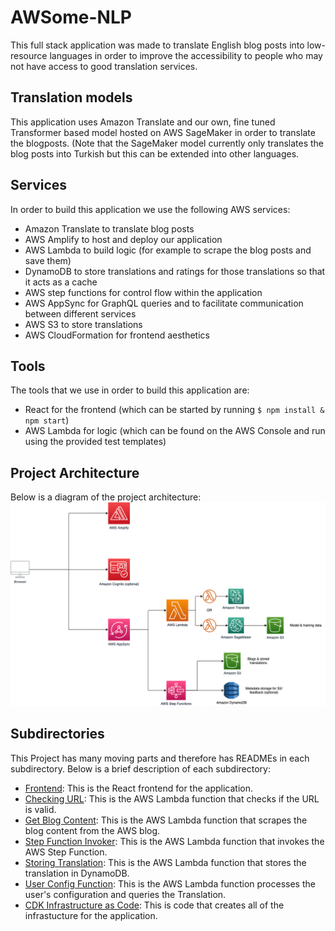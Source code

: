 # AWSome-NLP

This full stack application was made to translate English blog posts into low-resource languages in order to improve the accessibility to people who may not have access to good translation services.

## Translation models

This application uses Amazon Translate and our own, fine tuned Transformer based model hosted on AWS SageMaker in order to translate the blogposts. (Note that the SageMaker model currently only translates the blog posts into Turkish but this can be extended into other languages.

## Services

In order to build this application we use the following AWS services:

- Amazon Translate to translate blog posts
- AWS Amplify to host and deploy our application
- AWS Lambda to build logic (for example to scrape the blog posts and save them)
- DynamoDB to store translations and ratings for those translations so that it acts as a cache
- AWS step functions for control flow within the application
- AWS AppSync for GraphQL queries and to facilitate communication between different services
- AWS S3 to store translations
- AWS CloudFormation for frontend aesthetics

## Tools

The tools that we use in order to build this application are:

- React for the frontend (which can be started by running ```$ npm install & npm start```)
- AWS Lambda for logic (which can be found on the AWS Console and run using the provided test templates)

## Project Architecture
Below is a diagram of the project architecture:
![Project Architecture](ProjectArchitecture.png)

## Subdirectories

This Project has many moving parts and therefore has READMEs in each subdirectory.
Below is a brief description of each subdirectory:

- [Frontend](src/README.md): This is the React frontend for the application.
- [Checking URL](amplify/backend/function/checkingUrl): This is the AWS Lambda function that checks if the URL is valid.
- [Get Blog Content](amplify/backend/function/getBlogContent): This is the AWS Lambda function that scrapes the blog content from the AWS blog.
- [Step Function Invoker](amplify/backend/function/stepFunctionInvoker): This is the AWS Lambda function that invokes the AWS Step Function.
- [Storing Translation](amplify/backend/function/storingTranslation): This is the AWS Lambda function that stores the translation in DynamoDB.
- [User Config Function](amplify/backend/function/UserConfigFunction): This is the AWS Lambda function processes the user's configuration and queries the Translation.
- [CDK Infrastructure as Code](cdk-init-ts/): This is code that creates all of the infrastucture for the application.
 
